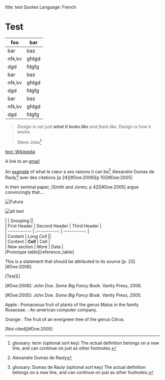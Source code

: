 title: test 
Quotes Language: French

  

# Test

| foo | bar |  
|  ------	| ------	|  
| bar | baz |  
| nfk,kv |gfdgd  |  
|dgd|fdgfg|  
| bar | baz |  
| nfk,kv |gfdgd  |  
|dgd|fdgfg|  
| bar | baz |  
| nfk,kv |gfdgd  |  
|dgd|fdgfg| 


> *Design is not just **what it looks like** and feels like.* 
> Design is how it works.

> Steve Jobs[^glossaryfootnote]

[ text: Wikipedia](http://wikipedia.org)

A link to an [email](bastian@getkirby.com)


An [example](http://url.com/ "Title") of what le cœur a ses raisons it can be[^1] Alexandre Dumas de Rauly[^rauly] aver des citations [p 24][#Doe:2006][p 10][#Doe:2005]

In their seminal paper, [Smith and Jones; p 42][#Doe:2005] argue
convincingly that....

![Futura](/Users/adumasderauly/Desktop/006.jpg "Futura")

![alt text][id]

  [id]: /Users/adumasderauly/Desktop/IMG_1857.jpg "Title"

|              | Grouping                    ||  
| First Header | Second Header | Third Header |  
| ------------ | :-----------: | -----------: |  
| Content      | *Long Cell*                 ||  
| Content      | **Cell**      | Cell         |  
| New section  | More          | Data         |   
[Prototype table][reference_table]

This is a statement that should be attributed to
its source [p. 23][#Doe:2006].

[Test][]


[#Doe:2006]: John Doe. *Some Big Fancy Book*.  Vanity Press, 2006.
    
[#Doe:2005]: John Doe. *Some Big Fancy Book*.  Vanity Press, 2005.

[^glossaryfootnote]: glossary: term (optional sort key)
	The actual definition belongs on a new line, and can continue on just as other footnotes.
    
[^rauly]: glossary: Dumas de Rauly (optional sort key)
	The actual definition belongs on a new line, and can continue on
    just as other footnotes.
   
Apple
:   Pomaceous fruit of plants of the genus Malus in 
    the family Rosaceae.
:   An american computer company.

Orange
:   The fruit of an evergreen tree of the genus Citrus.

[^1]: Alexandre Dumas de Rauly

[Not cited][#Doe:2005]
